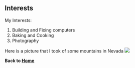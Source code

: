 ## Interests

My Interests:

1. Building and Fixing computers
2. Baking and Cooking
3. Photography

Here is a picture that I took of some mountains in Nevada ![](https://github.com/Av0cad0T0ast/Markdown/assets/112451921/a8f4bec7-28c3-42b3-83ff-ac7c1cf2fbe9)

**Back to [Home](README.md)**
